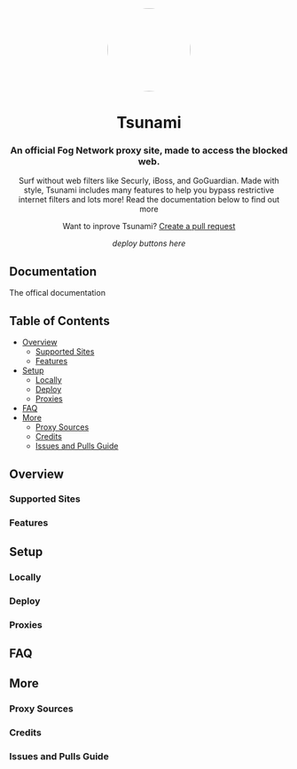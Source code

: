 <div align="center">

<kbd>
<img style="border-radius:50%" height="150px" src="https://avatars.githubusercontent.com/u/87547936?s=200&v=4">
</kbd>

<h1>Tsunami</h1>

<h3>An official Fog Network proxy site, made to access the blocked web.</h3>

<p>Surf without web filters like Securly, iBoss, and GoGuardian.
Made with style, Tsunami includes many features to help you bypass restrictive internet filters and lots more!
Read the documentation below to find out more</p>

<p>Want to inprove Tsunami? <a href="https://github.com/FogNetwork/Tsunami/compare">Create a pull request</a></p>
  
*deploy buttons here*
</div>

## Documentation
The offical documentation 

## Table of Contents

- [Overview](#overview)
  - [Supported Sites](#supported)
  - [Features](#features)
- [Setup](#setup)
  - [Locally](#features)
  - [Deploy](#deploy)
  - [Proxies](#proxies)
- [FAQ](#faq)
- [More](#more)
  - [Proxy Sources](#sources)
  - [Credits](#credits)
  - [Issues and Pulls Guide](#guide)

## Overview

### Supported Sites

### Features

## Setup

### Locally

### Deploy

### Proxies

## FAQ

## More

### Proxy Sources

### Credits

### Issues and Pulls Guide
